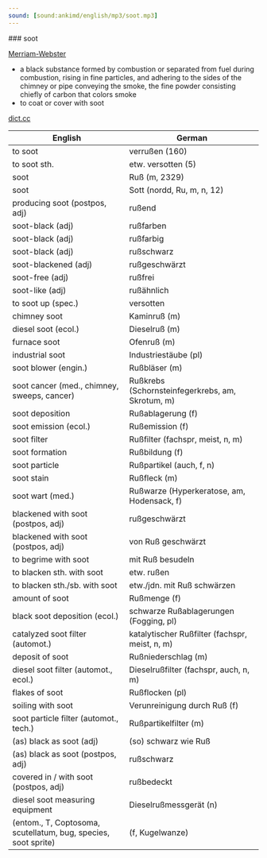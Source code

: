 ```yaml
---
sound: [sound:ankimd/english/mp3/soot.mp3]
---
```


\### soot

[Merriam-Webster](https://www.merriam-webster.com/dictionary/soot)

- a black substance formed by combustion or separated from fuel during combustion, rising in fine particles, and adhering to the sides of the chimney or pipe conveying the smoke, the fine powder consisting chiefly of carbon that colors smoke
- to coat or cover with soot

[dict.cc](https://www.dict.cc/soot)

| English        | German       |
| -------------- | ------------ |
| to soot | verrußen (160) |
| to soot sth. | etw. versotten (5) |
| soot | Ruß (m, 2329) |
| soot | Sott (nordd, Ru, m, n, 12) |
| producing soot (postpos, adj) | rußend |
| soot-black (adj) | rußfarben |
| soot-black (adj) | rußfarbig |
| soot-black (adj) | rußschwarz |
| soot-blackened (adj) | rußgeschwärzt |
| soot-free (adj) | rußfrei |
| soot-like (adj) | rußähnlich |
| to soot up (spec.) | versotten |
| chimney soot | Kaminruß (m) |
| diesel soot (ecol.) | Dieselruß (m) |
| furnace soot | Ofenruß (m) |
| industrial soot | Industriestäube (pl) |
| soot blower (engin.) | Rußbläser (m) |
| soot cancer (med., chimney, sweeps, cancer) | Rußkrebs (Schornsteinfegerkrebs, am, Skrotum, m) |
| soot deposition | Rußablagerung (f) |
| soot emission (ecol.) | Rußemission (f) |
| soot filter | Rußfilter (fachspr, meist, n, m) |
| soot formation | Rußbildung (f) |
| soot particle | Rußpartikel (auch, f, n) |
| soot stain | Rußfleck (m) |
| soot wart (med.) | Rußwarze (Hyperkeratose, am, Hodensack, f) |
| blackened with soot (postpos, adj) | rußgeschwärzt |
| blackened with soot (postpos, adj) | von Ruß geschwärzt |
| to begrime with soot | mit Ruß besudeln |
| to blacken sth. with soot | etw. rußen |
| to blacken sth./sb. with soot | etw./jdn. mit Ruß schwärzen |
| amount of soot | Rußmenge (f) |
| black soot deposition <BSD> (ecol.) | schwarze Rußablagerungen (Fogging, pl) |
| catalyzed soot filter <CSF> (automot.) | katalytischer Rußfilter (fachspr, meist, n, m) |
| deposit of soot | Rußniederschlag (m) |
| diesel soot filter (automot., ecol.) | Dieselrußfilter (fachspr, auch, n, m) |
| flakes of soot | Rußflocken (pl) |
| soiling with soot | Verunreinigung durch Ruß (f) |
| soot particle filter (automot., tech.) | Rußpartikelfilter (m) |
| (as) black as soot (adj) | (so) schwarz wie Ruß |
| (as) black as soot (postpos, adj) | rußschwarz |
| covered in / with soot (postpos, adj) | rußbedeckt |
| diesel soot measuring equipment | Dieselrußmessgerät (n) |
|  (entom., T, Coptosoma, scutellatum, bug, species, soot sprite) |  (f, Kugelwanze) |
